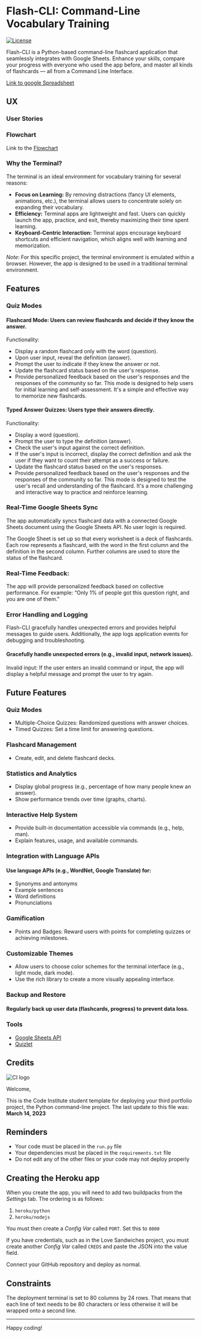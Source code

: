 # Flash-CLI: Command-Line Vocabulary Training

[![License](https://img.shields.io/badge/license-MIT-blue.svg)](https://opensource.org/licenses/MIT)

Flash-CLI is a Python-based command-line flashcard application that seamlessly integrates with Google Sheets. Enhance your skills, compare your progress with everyone who used the app before, and master all kinds of flashcards — all from a Command Line Interface.

[Link to google Spreadsheet](https://docs.google.com/spreadsheets/d/1hGXKTWDj8vrl2kdby4OqQysjKpAUj-r4rwd_002I7Vc/edit?usp=sharing)

## UX

### User Stories

### Flowchart
Link to the [Flowchart](https://drive.google.com/file/d/1rDfChnROSVD_QkKvOzWtL8e4Z6Wk0UX-/view?usp=sharing)

### Why the Terminal?
The terminal is an ideal environment for vocabulary training for several reasons:

- **Focus on Learning:** By removing distractions (fancy UI elements, animations, etc.), the terminal allows users to concentrate solely on expanding their vocabulary.
- **Efficiency:** Terminal apps are lightweight and fast. Users can quickly launch the app, practice, and exit, thereby maximizing their time spent learning. 
- **Keyboard-Centric Interaction:** Terminal apps encourage keyboard shortcuts and efficient navigation, which aligns well with learning and memorization.

_Note_: For this specific project, the terminal environment is emulated within a browser. However, the app is designed to be used in a traditional terminal environment.

## Features

### Quiz Modes
#### Flashcard Mode: Users can review flashcards and decide if they know the answer.
Functionality:
- Display a random flashcard only with the word (question).
- Upon user input, reveal the definition (answer).
- Prompt the user to indicate if they knew the answer or not.
- Update the flashcard status based on the user's response.
- Provide personalized feedback based on the user's responses and the responses of the community so far.
This mode is designed to help users for initial learning and self-assessment. It's a simple and effective way to memorize new flashcards.
#### Typed Answer Quizzes: Users type their answers directly.
Functionality:
- Display a word (question).
- Prompt the user to type the definition (answer).
- Check the user's input against the correct definition.
- If the user's input is incorrect, display the correct definition and ask the user if they want to count their attempt as a success or failure.
- Update the flashcard status based on the user's responses.
- Provide personalized feedback based on the user's responses and the responses of the community so far.
This mode is designed to test the user's recall and understanding of the flashcard. It's a more challenging and interactive way to practice and reinforce learning.

### Real-Time Google Sheets Sync
The app automatically syncs flashcard data with a connected Google Sheets document using the Google Sheets API. No user login is required.

The Google Sheet is set up so that every worksheet is a deck of flashcards. Each row represents a flashcard, with the word in the first column and the definition in the second column. Further columns are used to store the status of the flashcard.

### Real-Time Feedback:
The app will provide personalized feedback based on collective performance. For example: “Only 1% of people got this question right, and you are one of them.”

### Error Handling and Logging
Flash-CLI gracefully handles unexpected errors and provides helpful messages to guide users. Additionally, the app logs application events for debugging and troubleshooting.

#### Gracefully handle unexpected errors (e.g., invalid input, network issues).
Invalid input: If the user enters an invalid command or input, the app will display a helpful message and prompt the user to try again.

## Future Features

### Quiz Modes
- Multiple-Choice Quizzes: Randomized questions with answer choices.
- Timed Quizzes: Set a time limit for answering questions.

### Flashcard Management
- Create, edit, and delete flashcard decks.

### Statistics and Analytics
- Display global progress (e.g., percentage of how many people knew an answer).
- Show performance trends over time (graphs, charts).

### Interactive Help System
- Provide built-in documentation accessible via commands (e.g., help, man).
- Explain features, usage, and available commands.

### Integration with Language APIs
#### Use language APIs (e.g., WordNet, Google Translate) for:
- Synonyms and antonyms
- Example sentences
- Word definitions
- Pronunciations

### Gamification
- Points and Badges: Reward users with points for completing quizzes or achieving milestones.

### Customizable Themes
- Allow users to choose color schemes for the terminal interface (e.g., light mode, dark mode).
- Use the rich library to create a more visually appealing interface.

### Backup and Restore
#### Regularly back up user data (flashcards, progress) to prevent data loss.

### Tools

- [Google Sheets API](https://developers.google.com/sheets/api)
- [Quizlet](https://quizlet.com/)

## Credits





![CI logo](https://codeinstitute.s3.amazonaws.com/fullstack/ci_logo_small.png)

Welcome,

This is the Code Institute student template for deploying your third portfolio project, the Python command-line project. The last update to this file was: **March 14, 2023**

## Reminders

- Your code must be placed in the `run.py` file
- Your dependencies must be placed in the `requirements.txt` file
- Do not edit any of the other files or your code may not deploy properly

## Creating the Heroku app

When you create the app, you will need to add two buildpacks from the _Settings_ tab. The ordering is as follows:

1. `heroku/python`
2. `heroku/nodejs`

You must then create a _Config Var_ called `PORT`. Set this to `8000`

If you have credentials, such as in the Love Sandwiches project, you must create another _Config Var_ called `CREDS` and paste the JSON into the value field.

Connect your GitHub repository and deploy as normal.

## Constraints

The deployment terminal is set to 80 columns by 24 rows. That means that each line of text needs to be 80 characters or less otherwise it will be wrapped onto a second line.

---

Happy coding!
